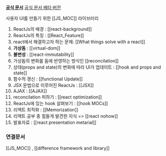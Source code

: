 ---
---

**[공식 문서](https://ko.reactjs.org/)** 
[공식 문서 베타 버전](https://beta.reactjs.org/learn/synchronizing-with-effects)

사용자 UI를 만들기 위한 [[JS_MOC]] 라이브러리

1. ReactJs의 배경 : [[react-background]]
2. ReactJs의 특징 : [[React_Feature]]
3. react에서 해결하고자 하는 문제: [[What things solve with a react]]
4. **가상돔** :  [[virtual-dom]]
5. **불변성** : [[react-immutability]]
6. 가상돔의 변화를 돔에 반영하는 방식인 [[reconcilation]]
7. 상태(props and state)의 변화에 따라 UI가 업데이트 : [[hook and props and state]]
8. 함수적 갱신 : [[functional Update]]
9. JSX 문법으로 이루어진 ReactJs :  [[JSX]]
10. AJAX : [[AJAX]]
11. reconcilation 피하기 : [[react optimization]]
12. ReactJs에 있는 hook 살펴보기 : [[hook MOCs]]
13. 리액트 최적화  : [[Memorization]]
14. 리액트 공부 중 힘들게 발견한 지식  => [[react nohow]]
15. 발표자료 : [[react presentation metarial]]



### 연결문서
[[JS_MOC]] , [[difference framework and library]]

